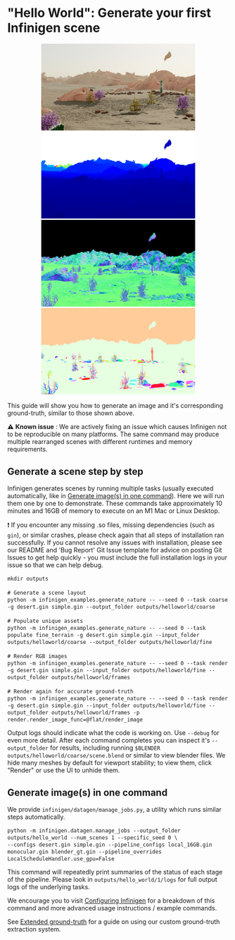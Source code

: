 # "Hello World": Generate your first Infinigen scene 

<p align="center">
  <img src="images/hello_world/Image0048_00_00.png" width="350" />
  <img src="images/hello_world/Depth0048_00_00.png" width="350" />
  <img src="images/hello_world/SurfaceNormal_0001_00_00.png" width="350" />
  <img src="images/hello_world/InstanceSegmentation_0001_00_00.png" width="350" />
</p>

This guide will show you how to generate an image and it's corresponding ground-truth, similar to those shown above.

:warning: **Known issue** : We are actively fixing an issue which causes Infinigen not to be reproducible on many platforms. The same command may produce multiple rearranged scenes with different runtimes and memory requirements.

## Generate a scene step by step
Infinigen generates scenes by running multiple tasks (usually executed automatically, like in [Generate image(s) in one command](#generate-images-in-one-command)). Here we will run them one by one to demonstrate. These commands take approximately 10 minutes and 16GB of memory to execute on an M1 Mac or Linux Desktop.

:exclamation: If you encounter any missing .so files, missing dependencies (such as `gin`), or similar crashes, please check again that all steps of installation ran successfully. If you cannot resolve any issues with installation, please see our README and 'Bug Report' Git Issue template for advice on posting Git Issues to get help quickly - you must include the full installation logs in your issue so that we can help debug.

```
mkdir outputs

# Generate a scene layout
python -m infinigen_examples.generate_nature -- --seed 0 --task coarse -g desert.gin simple.gin --output_folder outputs/helloworld/coarse

# Populate unique assets
python -m infinigen_examples.generate_nature -- --seed 0 --task populate fine_terrain -g desert.gin simple.gin --input_folder outputs/helloworld/coarse --output_folder outputs/helloworld/fine

# Render RGB images
python -m infinigen_examples.generate_nature -- --seed 0 --task render -g desert.gin simple.gin --input_folder outputs/helloworld/fine --output_folder outputs/helloworld/frames

# Render again for accurate ground-truth
python -m infinigen_examples.generate_nature -- --seed 0 --task render -g desert.gin simple.gin --input_folder outputs/helloworld/fine --output_folder outputs/helloworld/frames -p render.render_image_func=@flat/render_image 
```

Output logs should indicate what the code is working on. Use `--debug` for even more detail. After each command completes you can inspect it's `--output_folder` for results, including running `$BLENDER outputs/helloworld/coarse/scene.blend` or similar to view blender files. We hide many meshes by default for viewport stability; to view them, click "Render" or use the UI to unhide them.

## Generate image(s) in one command

We provide `infinigen/datagen/manage_jobs.py`, a utility which runs similar steps automatically.

```
python -m infinigen.datagen.manage_jobs --output_folder outputs/hello_world --num_scenes 1 --specific_seed 0 \
--configs desert.gin simple.gin --pipeline_configs local_16GB.gin monocular.gin blender_gt.gin --pipeline_overrides LocalScheduleHandler.use_gpu=False
```

This command will repeatedly print summaries of the status of each stage of the pipeline. Please look in `outputs/hello_world/1/logs` for full output logs of the underlying tasks.

We encourage you to visit [Configuring Infinigen](ConfiguringInfinigen.md) for a breakdown of this command and more advanced usage instructions / example commands.

See [Extended ground-truth](GroundTruthAnnotations.md) for a guide on using our custom ground-truth extraction system.